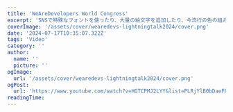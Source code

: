```yaml
---
title: 'WeAreDevelopers World Congress'
excerpt: 'SNSで特殊なフォントを使ったり、大量の絵文字を追加したり、今流行の色の組み合わせを使ったりする人が増えています。これらの問題点を指摘し、なぜそれを避けるべきなのか、どうすればコンテンツをよりアクセシブルにすることができるのかを説明しよう。'
coverImage: '/assets/cover/wearedevs-lightningtalk2024/cover.png'
date: '2024-07-17T10:35:07.322Z'
tags: 'Video'
category: ''
author:
  name: ''
  picture: ''
ogImage:
  url: '/assets/cover/wearedevs-lightningtalk2024/cover.png'
ogPost:
  url: 'https://www.youtube.com/watch?v=HGTCPMJ2LYY&list=PLRjYlB0bDaeFRThdgo4nX8UVhqov05qUm&index=7'
readingTime:
---
```

